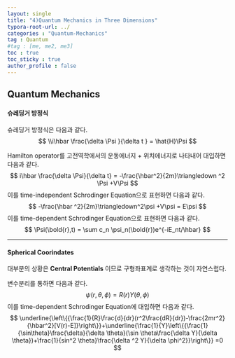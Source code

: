 ```yaml
---
layout: single
title: "4)Quantum Mechanics in Three Dimensions"
typora-root-url: ../
categories : "Quantum-Mechanics"
tag : Quantum
#tag : [me, me2, me3]
toc : true
toc_sticky : true
author_profile : false
---
```

## Quantum Mechanics 

#### 슈레딩거 방정식

슈레딩거 방정식은 다음과 같다.
$$
\\i\hbar \frac{\delta \Psi }{\delta t } = \hat{H}\Psi
$$

Hamilton operator를 고전역학에서의 운동에너지 + 위치에너지로 나타내어 대입하면 다음과 같다.
$$
i\hbar \frac{\delta \Psi}{\delta t} = -\frac{\hbar^2}{2m}\triangledown ^2 \Psi +V\Psi
$$
이를 time-independent Schrodinger Equation으로 표현하면 다음과 같다.
$$
-\frac{\hbar ^2}{2m}\triangledown^2\psi +V\psi = E\psi
$$
이를 time-dependent Schrodinger Equation으로 표현하면 다음과 같다.
$$
\Psi(\bold{r},t) = \sum c_n \psi_n(\bold{r})e^{-iE_nt/\hbar}
$$

---

#### Spherical Coorindates

대부분의 상황은 **Central Potentials** 이므로 구형좌표계로 생각하는 것이 자연스럽다.

변수분리를 통하면 다음과 같다.
$$
\psi(r, \theta, \phi) = R(r)Y(\theta, \phi)
$$
이를 time-dependent Schrodinger Equation에 대입하면 다음과 같다.
$$
\underline{\left\{{\frac{1}{R}\frac{d}{dr}(r^2\frac{dR}{dr})-\frac{2mr^2}{\hbar^2}[V(r)-E]}\right\}}+\underline{\frac{1}{Y}\left\{{\frac{1}{\sin\theta}\frac{\delta}{\delta \theta}(\sin \theta\frac{\delta Y}{\delta \theta})+\frac{1}{sin^2 \theta}\frac{\delta ^2 Y}{\delta \phi^2}}\right\}} =0
$$

#### 